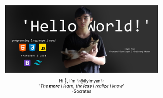 ![plot](./img/jumbotron.jpg)
<p style="text-align:center;" "font-size:27px">
 Hi 👋, I’m ✨@ilyimyan✨<br>
 <i>'The <b>more</b> i learn, the <b>less</b> i realize i know'</i><br>
-Socrates
</p>
